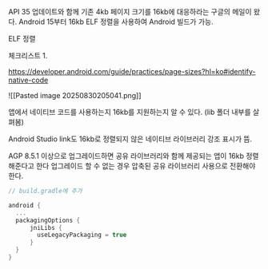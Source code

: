 API 35 업데이트와 함께 기존 4kb 페이지 크기를 16kb에 대응하라는 구글의 메일이 왔다.
Android 15부터 16kb ELF 정렬을 사용하여 Android 빌드가 가능.

ELF 정렬

체크리스트 1. 

https://developer.android.com/guide/practices/page-sizes?hl=ko#identify-native-code

![[Pasted image 20250830205041.png]]


앱에서 네이티브 코드를 사용하는지 16kb를 지원하는지 알 수 있다. (lib 폴더 내부를 살펴봄)

Android Studio link도 16kb로 정렬되지 않은 네이티브 라이브러리 강조 표시가 뜸.

AGP 8.5.1 이상으로 업그레이드하면 공유 라이브러리와 함께 제공되는 앱이 16kb 정렬해준다고 한다
업그레이드 할 수 없는 경우 압축된 공유 라이브러리 사용으로 전환해야 한다.
```Kotlin
// build.gradle에 추가

android {
  ...
  packagingOptions {
      jniLibs {
        useLegacyPackaging = true
      }
  }
}
```


